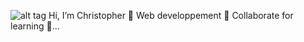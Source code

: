 ![alt tag](https://godigitallaagencia.com/wp-content/uploads/2020/06/web-developer.gif)
   Hi, I’m Christopher
 🌱  Web developpement
  🌱 Collaborate for learning 🌱...

